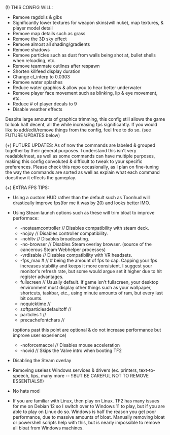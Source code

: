 


(!) THIS CONFIG WILL:
  - Remove ragdolls & gibs
  - Significantly lower textures for weapon skins(will nuke), map textures, & player model detail
  - Remove map details such as grass
  - Remove the 3D sky effect
  - Remove almost all shading/gradients
  - Remove shadows
  - Remove particles such as dust from walls being shot at, bullet shells when reloading, etc.
  - Remove teammate outlines after respawn
  - Shorten killfeed display duration
  - Change cl_interp to 0.0303
  - Remove water splashes
  - Reduce water graphics & allow you to hear better underwater
  - Remove player face movement such as blinking, lip & eye movement, etc.
  - Reduce # of player decals to 9
  - Disable weather effects

Despite large amounts of graphics trimming, this config still allows the game to look half decent, all the while increasing fps significantly.
If you would like to add/edit/remove things from the config, feel free to do so. (see FUTURE UPDATES below)

(+) FUTURE UPDATES:
As of now the commands are labeled & grouped together by their general purposes.
I understand this isn't very readable/neat, as well as some commands can have multiple purposes, making this config convoluted & difficult to tweak to your specific preferences.
Please check this repo occasionally, as I plan on fine-tuning the way the commands are sorted as well as explain what each command does/how it effects the gameplay.

(+) EXTRA FPS TIPS:
  - Using a custom HUD rather than the default such as Toonhud will drastically improve fps(for me it was by 20) and looks better IMO.
  - Using Steam launch options such as these will trim bloat to improve performace:
     - -nosteamcontroller      //  Disables compatibility with steam deck.
     - -nojoy                  //  Disables controller compatibility.
     - -nohltv                 //  Disables broadcasting.
     - -no-browser             //  Disables Steam overlay browser. (source of the cancerous Steam Webhelper processes)
     - -vrdisable              //  Disables compatibility with VR headsets.
     - -fps_max #              //  # being the amount of fps to cap. Capping your fps increases stability and keeps it more consistent. I suggest your monitor's refresh rate, but some would argue set it higher due to hit register advantages.
     - fullscreen              //  Usually default. If game isn't fullscreen, your desktop environment must display other things such as your wallpaper, shortcuts, taskbar, etc., using minute amounts of ram, but every last bit counts.
     - noquicktime             //  
     - softparticlesdefaultoff //  
     - particles 1             //  
     - precachefontchars       //  
    
     (options past this point are optional & do not increase performance but improve user experience)
    
     - -noforcemaccel          //  Disables mouse acceleration
     - -novid                  //  Skips the Valve intro when booting TF2
  - Disabling the Steam overlay
  - Removing useless Windows services & drivers (ex. printers, text-to-speech, tips, many more -- !!BUT BE CAREFUL NOT TO REMOVE ESSENTIALS!!)
  - No hats mod
  - If you are familiar with Linux, then play on Linux. TF2 has many issues for me on Debian 12 so I switch over to Windows 11 to play, but if you are able to play on Linux do so. Windows is half the reason you get poor performance, due to massive amounts of bloat. Manually removing bloat or powershell scripts help with this, but is nearly impossible to remove all bloat from Windows machines.
